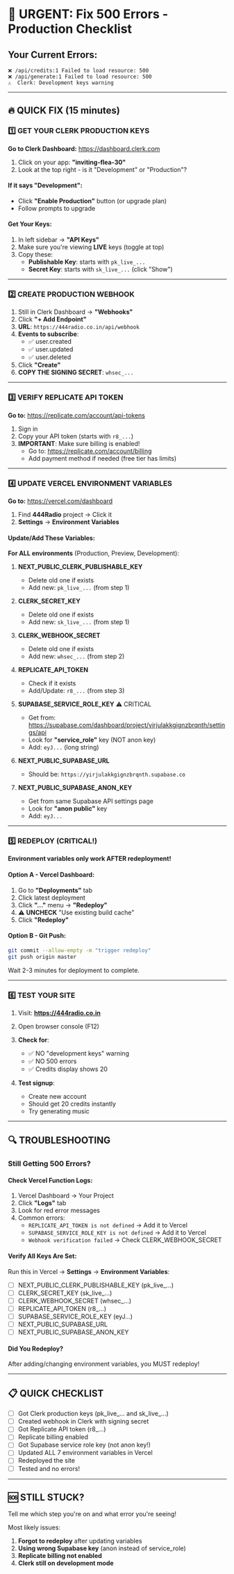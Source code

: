 # 🚨 URGENT: Fix 500 Errors - Production Checklist

## Your Current Errors:
```
❌ /api/credits:1 Failed to load resource: 500
❌ /api/generate:1 Failed to load resource: 500
⚠️  Clerk: Development keys warning
```

---

## 🔥 QUICK FIX (15 minutes)

### 1️⃣ GET YOUR CLERK PRODUCTION KEYS

**Go to Clerk Dashboard:** https://dashboard.clerk.com

1. Click on your app: **"inviting-flea-30"**
2. Look at the top right - is it "Development" or "Production"?

#### If it says "Development":
- Click **"Enable Production"** button (or upgrade plan)
- Follow prompts to upgrade

#### Get Your Keys:
1. In left sidebar → **"API Keys"**
2. Make sure you're viewing **LIVE** keys (toggle at top)
3. Copy these:
   - **Publishable Key**: starts with `pk_live_...`
   - **Secret Key**: starts with `sk_live_...` (click "Show")

---

### 2️⃣ CREATE PRODUCTION WEBHOOK

1. Still in Clerk Dashboard → **"Webhooks"**
2. Click **"+ Add Endpoint"**
3. **URL**: `https://444radio.co.in/api/webhook`
4. **Events to subscribe**:
   - ✅ user.created
   - ✅ user.updated  
   - ✅ user.deleted
5. Click **"Create"**
6. **COPY THE SIGNING SECRET**: `whsec_...`

---

### 3️⃣ VERIFY REPLICATE API TOKEN

**Go to:** https://replicate.com/account/api-tokens

1. Sign in
2. Copy your API token (starts with `r8_...`)
3. **IMPORTANT**: Make sure billing is enabled!
   - Go to: https://replicate.com/account/billing
   - Add payment method if needed (free tier has limits)

---

### 4️⃣ UPDATE VERCEL ENVIRONMENT VARIABLES

**Go to:** https://vercel.com/dashboard

1. Find **444Radio** project → Click it
2. **Settings** → **Environment Variables**

#### Update/Add These Variables:

**For ALL environments** (Production, Preview, Development):

1. **NEXT_PUBLIC_CLERK_PUBLISHABLE_KEY**
   - Delete old one if exists
   - Add new: `pk_live_...` (from step 1)

2. **CLERK_SECRET_KEY**
   - Delete old one if exists
   - Add new: `sk_live_...` (from step 1)

3. **CLERK_WEBHOOK_SECRET**
   - Delete old one if exists
   - Add new: `whsec_...` (from step 2)

4. **REPLICATE_API_TOKEN**
   - Check if it exists
   - Add/Update: `r8_...` (from step 3)

5. **SUPABASE_SERVICE_ROLE_KEY** ⚠️ CRITICAL
   - Get from: https://supabase.com/dashboard/project/yirjulakkgignzbrqnth/settings/api
   - Look for **"service_role"** key (NOT anon key)
   - Add: `eyJ...` (long string)

6. **NEXT_PUBLIC_SUPABASE_URL**
   - Should be: `https://yirjulakkgignzbrqnth.supabase.co`

7. **NEXT_PUBLIC_SUPABASE_ANON_KEY**
   - Get from same Supabase API settings page
   - Look for **"anon public"** key
   - Add: `eyJ...`

---

### 5️⃣ REDEPLOY (CRITICAL!)

**Environment variables only work AFTER redeployment!**

#### Option A - Vercel Dashboard:
1. Go to **"Deployments"** tab
2. Click latest deployment
3. Click **"..."** menu → **"Redeploy"**
4. ⚠️ **UNCHECK** "Use existing build cache"
5. Click **"Redeploy"**

#### Option B - Git Push:
```bash
git commit --allow-empty -m "trigger redeploy"
git push origin master
```

Wait 2-3 minutes for deployment to complete.

---

### 6️⃣ TEST YOUR SITE

1. Visit: **https://444radio.co.in**
2. Open browser console (F12)
3. **Check for**:
   - ✅ NO "development keys" warning
   - ✅ NO 500 errors
   - ✅ Credits display shows 20

4. **Test signup**:
   - Create new account
   - Should get 20 credits instantly
   - Try generating music

---

## 🔍 TROUBLESHOOTING

### Still Getting 500 Errors?

#### Check Vercel Function Logs:
1. Vercel Dashboard → Your Project
2. Click **"Logs"** tab
3. Look for red error messages
4. Common errors:
   - `REPLICATE_API_TOKEN is not defined` → Add it to Vercel
   - `SUPABASE_SERVICE_ROLE_KEY is not defined` → Add it to Vercel
   - `Webhook verification failed` → Check CLERK_WEBHOOK_SECRET

#### Verify All Keys Are Set:
Run this in Vercel → **Settings** → **Environment Variables**:
- [ ] NEXT_PUBLIC_CLERK_PUBLISHABLE_KEY (pk_live_...)
- [ ] CLERK_SECRET_KEY (sk_live_...)
- [ ] CLERK_WEBHOOK_SECRET (whsec_...)
- [ ] REPLICATE_API_TOKEN (r8_...)
- [ ] SUPABASE_SERVICE_ROLE_KEY (eyJ...)
- [ ] NEXT_PUBLIC_SUPABASE_URL
- [ ] NEXT_PUBLIC_SUPABASE_ANON_KEY

#### Did You Redeploy?
After adding/changing environment variables, you MUST redeploy!

---

## 📋 QUICK CHECKLIST

- [ ] Got Clerk production keys (pk_live_... and sk_live_...)
- [ ] Created webhook in Clerk with signing secret
- [ ] Got Replicate API token (r8_...)
- [ ] Replicate billing enabled
- [ ] Got Supabase service role key (not anon key!)
- [ ] Updated ALL 7 environment variables in Vercel
- [ ] Redeployed the site
- [ ] Tested and no errors!

---

## 🆘 STILL STUCK?

Tell me which step you're on and what error you're seeing!

Most likely issues:
1. **Forgot to redeploy** after updating variables
2. **Using wrong Supabase key** (anon instead of service_role)
3. **Replicate billing not enabled**
4. **Clerk still on development mode**
